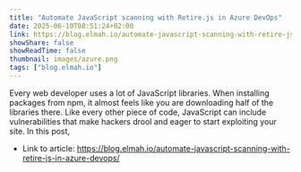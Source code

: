 ```yaml
---
title: "Automate JavaScript scanning with Retire.js in Azure DevOps"
date: 2025-06-10T08:51:24+02:00
link: https://blog.elmah.io/automate-javascript-scanning-with-retire-js-in-azure-devops/
showShare: false
showReadTime: false
thumbnail: images/azure.png
tags: ["blog.elmah.io"]
---
```

Every web developer uses a lot of JavaScript libraries. When installing packages from npm, it almost feels like you are downloading half of the libraries there. Like every other piece of code, JavaScript can include vulnerabilities that make hackers drool and eager to start exploiting your site. In this post,

- Link to article: https://blog.elmah.io/automate-javascript-scanning-with-retire-js-in-azure-devops/